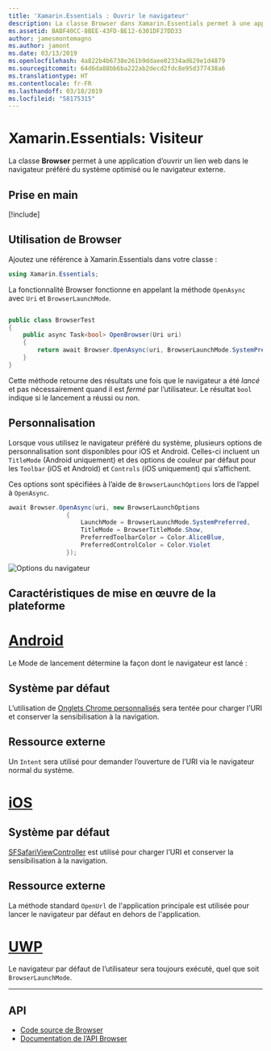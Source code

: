 ```yaml
---
title: 'Xamarin.Essentials : Ouvrir le navigateur'
description: La classe Browser dans Xamarin.Essentials permet à une application d’ouvrir un lien web dans le navigateur préféré du système optimisé ou le navigateur externe.
ms.assetid: BABF40CC-8BEE-43FD-BE12-6301DF27DD33
author: jamesmontemagno
ms.author: jamont
ms.date: 03/13/2019
ms.openlocfilehash: 4a822b4b6738e261b9ddaee02334ad629e1d4879
ms.sourcegitcommit: 64d6da88bb6ba222ab2decd2fdc8e95d377438a6
ms.translationtype: HT
ms.contentlocale: fr-FR
ms.lasthandoff: 03/18/2019
ms.locfileid: "58175315"
---
```

# <a name="xamarinessentials-browser"></a>Xamarin.Essentials: Visiteur

La classe **Browser** permet à une application d’ouvrir un lien web dans le navigateur préféré du système optimisé ou le navigateur externe.

## <a name="get-started"></a>Prise en main

[!include[](~/essentials/includes/get-started.md)]

## <a name="using-browser"></a>Utilisation de Browser

Ajoutez une référence à Xamarin.Essentials dans votre classe :

```csharp
using Xamarin.Essentials;
```

La fonctionnalité Browser fonctionne en appelant la méthode `OpenAsync` avec `Uri` et `BrowserLaunchMode`.

```csharp

public class BrowserTest
{
    public async Task<bool> OpenBrowser(Uri uri)
    {
        return await Browser.OpenAsync(uri, BrowserLaunchMode.SystemPreferred);
    }
}
```

Cette méthode retourne des résultats une fois que le navigateur a été _lancé_ et pas nécessairement quand il est _fermé_ par l’utilisateur.  Le résultat `bool` indique si le lancement a réussi ou non.

## <a name="customization"></a>Personnalisation

Lorsque vous utilisez le navigateur préféré du système, plusieurs options de personnalisation sont disponibles pour iOS et Android. Celles-ci incluent un `TitleMode` (Android uniquement) et des options de couleur par défaut pour les `Toolbar` (iOS et Android) et `Controls` (iOS uniquement) qui s’affichent. 

Ces options sont spécifiées à l’aide de `BrowserLaunchOptions` lors de l’appel à `OpenAsync`.

```csharp
await Browser.OpenAsync(uri, new BrowserLaunchOptions
                {
                    LaunchMode = BrowserLaunchMode.SystemPreferred,
                    TitleMode = BrowserTitleMode.Show,
                    PreferredToolbarColor = Color.AliceBlue,
                    PreferredControlColor = Color.Violet
                });
```

![Options du navigateur](images/browser-options.png)

## <a name="platform-implementation-specifics"></a>Caractéristiques de mise en œuvre de la plateforme

# <a name="androidtabandroid"></a>[Android](#tab/android)

Le Mode de lancement détermine la façon dont le navigateur est lancé :

## <a name="system-preferred"></a>Système par défaut

L’utilisation de [Onglets Chrome personnalisés](https://developer.chrome.com/multidevice/android/customtabs) sera tentée pour charger l’URI et conserver la sensibilisation à la navigation.

## <a name="external"></a>Ressource externe

Un `Intent` sera utilisé pour demander l’ouverture de l’URI via le navigateur normal du système.

# <a name="iostabios"></a>[iOS](#tab/ios)

## <a name="system-preferred"></a>Système par défaut

[SFSafariViewController](https://developer.xamarin.com/api/type/SafariServices.SFSafariViewController/) est utilisé pour charger l’URI et conserver la sensibilisation à la navigation.

## <a name="external"></a>Ressource externe

La méthode standard `OpenUrl` de l'application principale est utilisée pour lancer le navigateur par défaut en dehors de l'application.

# <a name="uwptabuwp"></a>[UWP](#tab/uwp)

Le navigateur par défaut de l’utilisateur sera toujours exécuté, quel que soit `BrowserLaunchMode`.

--------------

## <a name="api"></a>API

- [Code source de Browser](https://github.com/xamarin/Essentials/tree/master/Xamarin.Essentials/Browser)
- [Documentation de l’API Browser](xref:Xamarin.Essentials.Browser)
